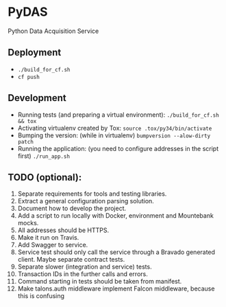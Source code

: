 PyDAS
=====
Python Data Acquisition Service

## Deployment
* `./build_for_cf.sh`
* `cf push`

## Development
* Running tests (and preparing a virtual environment): `./build_for_cf.sh && tox`
* Activating virtualenv created by Tox: `source .tox/py34/bin/activate`
* Bumping the version: (while in virtualenv) `bumpversion --alow-dirty patch`
* Running the application: (you need to configure addresses in the script first) `./run_app.sh`

## TODO (optional):
1. Separate requirements for tools and testing libraries.
1. Extract a general configuration parsing solution.
1. Document how to develop the project.
1. Add a script to run locally with Docker, environment and Mountebank mocks.
1. All addresses should be HTTPS.
1. Make it run on Travis.
1. Add Swagger to service.
1. Service test should only call the service through a Bravado generated client. Maybe separate contract tests.
1. Separate slower (integration and service) tests.
1. Transaction IDs in the further calls and errors.
1. Command starting in tests should be taken from manifest.
1. Make talons.auth middleware implement Falcon middleware, because this is confusing
